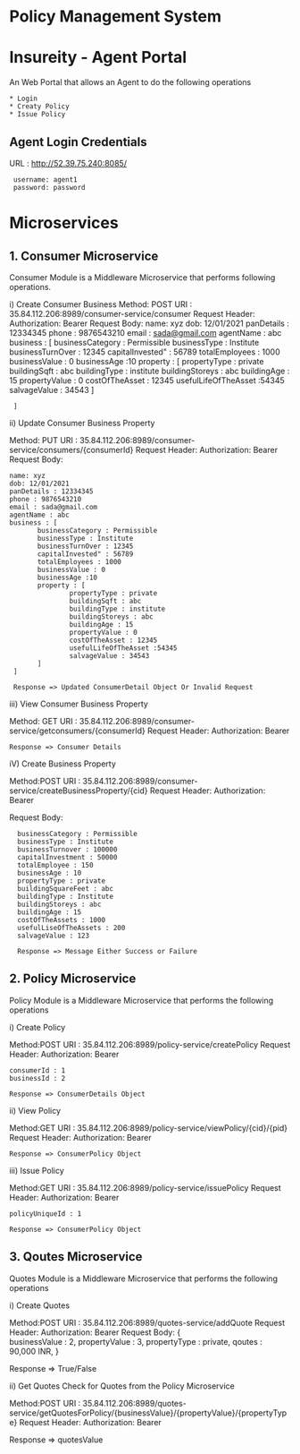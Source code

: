# Policy Management System

# Insureity - Agent Portal 
An Web Portal that allows an Agent to do the following operations

    * Login
    * Creaty Policy
    * Issue Policy

## Agent Login Credentials

   URL : http://52.39.75.240:8085/

     username: agent1
     password: password


# Microservices

## 1. Consumer Microservice
Consumer Module is a Middleware Microservice that performs following operations.

i) Create Consumer Business
  Method: POST
  URI : 35.84.112.206:8989/consumer-service/consumer
  Request Header:
     Authorization: Bearer <valid-token>
  Request Body:
    name: xyz
    dob: 12/01/2021
    panDetails : 12334345
    phone : 9876543210
    email : sada@gmail.com
    agentName : abc
    business : [
           businessCategory : Permissible 
           businessType : Institute 
           businessTurnOver : 12345
           capitalInvested" : 56789
           totalEmployees : 1000
           businessValue : 0
           businessAge :10
           property : [
                   propertyType : private
                   buildingSqft : abc
                   buildingType : institute
                   buildingStoreys : abc
                   buildingAge : 15
                   propertyValue : 0
                   costOfTheAsset : 12345
                   usefulLifeOfTheAsset :54345
                   salvageValue : 34543
           ]

     ]

ii) Update Consumer Business Property

  Method: PUT
  URI : 35.84.112.206:8989/consumer-service/consumers/{consumerId}
  Request Header:
     Authorization: Bearer <valid-token>
  Request Body:
   
    name: xyz
    dob: 12/01/2021
    panDetails : 12334345
    phone : 9876543210
    email : sada@gmail.com
    agentName : abc
    business : [
           businessCategory : Permissible 
           businessType : Institute 
           businessTurnOver : 12345
           capitalInvested" : 56789
           totalEmployees : 1000
           businessValue : 0
           businessAge :10
           property : [
                   propertyType : private
                   buildingSqft : abc
                   buildingType : institute
                   buildingStoreys : abc
                   buildingAge : 15
                   propertyValue : 0
                   costOfTheAsset : 12345
                   usefulLifeOfTheAsset :54345
                   salvageValue : 34543
           ]
     ]
     
     Response => Updated ConsumerDetail Object Or Invalid Request

iii) View Consumer Business Property

  Method: GET
  URI : 35.84.112.206:8989/consumer-service/getconsumers/{consumerId}
  Request Header:
       Authorization: Bearer <valid-token>
  
    Response => Consumer Details

  
iV) Create Business Property 

  Method:POST
  URI : 35.84.112.206:8989/consumer-service/createBusinessProperty/{cid}
  Request Header:
      Authorization: Bearer <valid-token>
  
  Request Body:
  
      businessCategory : Permissible
      businessType : Institute
      businessTurnover : 100000
      capitalInvestment : 50000
      totalEmployee : 150
      businessAge : 10
      propertyType : private
      buildingSquareFeet : abc
      buildingType : Institute
      buildingStoreys : abc
      buildingAge : 15
      costOfTheAssets : 1000
      usefulLiseOfTheAssets : 200
      salvageValue : 123
      
      Response => Message Either Success or Failure
  
## 2. Policy Microservice
Policy Module is a Middleware Microservice that performs the following operations

i) Create Policy

  Method:POST
  URI : 35.84.112.206:8989/policy-service/createPolicy
  Request Header:
      Authorization: Bearer <valid-token>
    
    consumerId : 1
    businessId : 2
    
    Response => ConsumerDetails Object

ii) View Policy 

  Method:GET
  URI : 35.84.112.206:8989/policy-service/viewPolicy/{cid}/{pid}
  Request Header:
      Authorization: Bearer <valid-token>
    
    Response => ConsumerPolicy Object
    
iii) Issue Policy 

  Method:GET
  URI : 35.84.112.206:8989/policy-service/issuePolicy
  Request Header:
      Authorization: Bearer <valid-token>

    policyUniqueId : 1
    
    Response => ConsumerPolicy Object

## 3. Qoutes Microservice
  Quotes Module is a Middleware Microservice that performs the following operations

i) Create Quotes

   Method:POST
   URI : 35.84.112.206:8989/quotes-service/addQuote
   Request Header:
      Authorization: Bearer <valid-token>
   Request Body:
     {  
        businessValue : 2,
        propertyValue : 3,
        propertyType : private,
        qoutes : 90,000 INR,
     }
     
   Response => True/False

ii) Get Quotes 
Check for Quotes from the Policy Microservice

  Method:POST
  URI : 35.84.112.206:8989/quotes-service/getQuotesForPolicy/{businessValue}/{propertyValue}/{propertyType}
  Request Header:
     Authorization: Bearer <valid-token>
         
  Response => quotesValue

